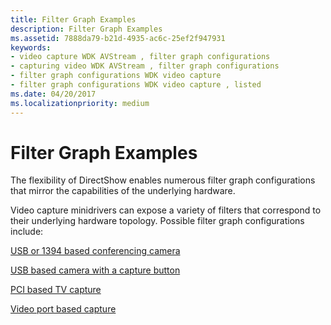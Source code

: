 ```yaml
---
title: Filter Graph Examples
description: Filter Graph Examples
ms.assetid: 7888da79-b21d-4935-ac6c-25ef2f947931
keywords:
- video capture WDK AVStream , filter graph configurations
- capturing video WDK AVStream , filter graph configurations
- filter graph configurations WDK video capture
- filter graph configurations WDK video capture , listed
ms.date: 04/20/2017
ms.localizationpriority: medium
---
```


# Filter Graph Examples


The flexibility of DirectShow enables numerous filter graph configurations that mirror the capabilities of the underlying hardware.

Video capture minidrivers can expose a variety of filters that correspond to their underlying hardware topology. Possible filter graph configurations include:

[USB or 1394 based conferencing camera](usb-or-1394-based-conferencing-camera.md)

[USB based camera with a capture button](usb-based-camera-with-a-capture-button.md)

[PCI based TV capture](pci-based-tv-capture.md)

[Video port based capture](video-port-based-capture.md)

 

 




